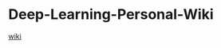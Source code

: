 # Deep-Learning-Personal-Wiki
[wiki](https://github.com/ZheweiMedia/Deep-Learning-Personal-Wiki/wiki)
